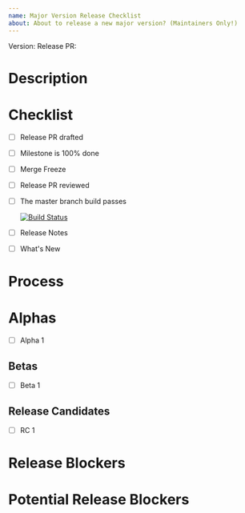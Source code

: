 ```yaml
---
name: Major Version Release Checklist
about: About to release a new major version? (Maintainers Only!)
---
```


Version: <!-- Insert Version Here -->
Release PR: <!-- Insert Release PR Here -->

# Description

<!-- Briefly describe the contents of the version -->

# Checklist

- [ ] Release PR drafted
- [ ] Milestone is 100% done
- [ ] Merge Freeze
- [ ] Release PR reviewed
- [ ] The master branch build passes

    [![Build Status](https://github.com/celery/celery/actions/workflows/python-package.yml/badge.svg)](https://github.com/celery/celery/actions/workflows/python-package.yml)
- [ ] Release Notes
- [ ] What's New

# Process

# Alphas

<!-- Add more as needed -->
- [ ] Alpha 1

## Betas

<!-- Add more as needed -->
- [ ] Beta 1

## Release Candidates

<!-- Add more as needed -->
- [ ] RC 1

# Release Blockers

# Potential Release Blockers
